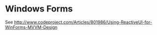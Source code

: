 # Windows Forms

See http://www.codeproject.com/Articles/801986/Using-ReactiveUI-for-WinForms-MVVM-Design